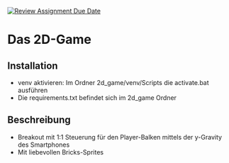 [![Review Assignment Due Date](https://classroom.github.com/assets/deadline-readme-button-22041afd0340ce965d47ae6ef1cefeee28c7c493a6346c4f15d667ab976d596c.svg)](https://classroom.github.com/a/auQkrO9W)
# Das 2D-Game
## Installation
- venv aktivieren: Im Ordner 2d_game/venv/Scripts die activate.bat ausführen
- Die requirements.txt befindet sich im 2d_game Ordner

## Beschreibung
- Breakout mit 1:1 Steuerung für den Player-Balken mittels der y-Gravity des Smartphones
- Mit liebevollen Bricks-Sprites
